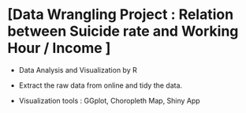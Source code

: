 # [Data Wrangling Project : Relation between Suicide rate and Working Hour / Income ]

- Data Analysis and Visualization by R

- Extract the raw data from online and tidy the data.

- Visualization tools : GGplot, Choropleth Map, Shiny App

